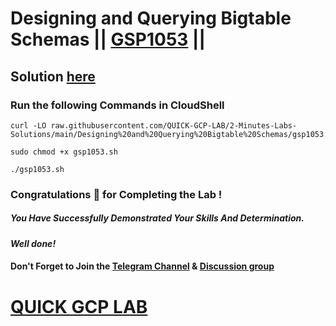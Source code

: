 # Designing and Querying Bigtable Schemas || [GSP1053](https://www.cloudskillsboost.google/focuses/58496?parent=catalog) ||

## Solution [here]()

### Run the following Commands in CloudShell

```
curl -LO raw.githubusercontent.com/QUICK-GCP-LAB/2-Minutes-Labs-Solutions/main/Designing%20and%20Querying%20Bigtable%20Schemas/gsp1053.sh

sudo chmod +x gsp1053.sh

./gsp1053.sh
```

### Congratulations 🎉 for Completing the Lab !

##### *You Have Successfully Demonstrated Your Skills And Determination.*

#### *Well done!*

#### Don't Forget to Join the [Telegram Channel](https://t.me/QuickGcpLab) & [Discussion group](https://t.me/QuickGcpLabChats)

# [QUICK GCP LAB](https://www.youtube.com/@quickgcplab)